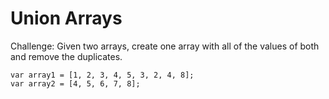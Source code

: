 # Union Arrays

Challenge:
Given two arrays, create one array with all of the values of both and remove the duplicates.

```
var array1 = [1, 2, 3, 4, 5, 3, 2, 4, 8];
var array2 = [4, 5, 6, 7, 8];
```

